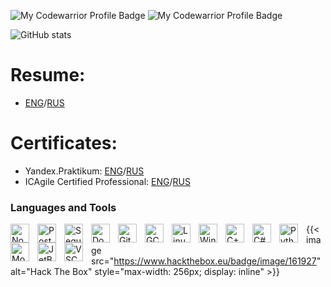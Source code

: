 <!--
**holodnii/holodnii** is a ✨ _special_ ✨ repository because its `README.md` (this file) appears on your GitHub profile.
-->

![My Codewarrior Profile Badge](https://www.codewars.com/users/holodnii/badges/small)
![My Codewarrior Profile Badge](https://www.hackthebox.eu/badge/image/1355405)


![GitHub stats](https://github-readme-stats.vercel.app/api?username=holodnii&show_icons=true&theme=graywhite&hide=issues,contribs)

# Resume:
 - [ENG](https://github.com/holodnii/holodnii/blob/main/resume/Maxim_Kholodilin_-_Backend_Developer.pdf)/[RUS](https://github.com/holodnii/holodnii/blob/main/resume/%D0%A5%D0%BE%D0%BB%D0%BE%D0%B4%D0%B8%D0%BB%D0%B8%D0%BD_%D0%9C%D0%B0%D0%BA%D1%81%D0%B8%D0%BC_%D0%94%D0%BC%D0%B8%D1%82%D1%80%D0%B8%D0%B5%D0%B2%D0%B8%D1%87_%D0%A0%D0%B5%D0%B7%D1%8E%D0%BC%D0%B5.pdf)

# Certificates:
 - Yandex.Praktikum: [ENG](https://github.com/holodnii/holodnii/blob/main/certificates/20212CPP00045.pdf)/[RUS](https://github.com/holodnii/holodnii/blob/main/certificates/20212CPP00045.RU.pdf)
 - ICAgile Certified Professional: [ENG](https://github.com/holodnii/holodnii/blob/main/certificates/ICP-Certification.pdf)/[RUS](https://github.com/holodnii/holodnii/blob/main/certificates/product_lab_agile.pdf)


### Languages and Tools

<img align="left" alt="NodeJs" width="30px" style="padding-right:10px;" src="https://cdn.jsdelivr.net/gh/devicons/devicon/icons/nodejs/nodejs-original.svg"/>
<img align="left" alt="PostgreSQL" width="30px" style="padding-right:10px;" src="https://cdn.jsdelivr.net/gh/devicons/devicon/icons/postgresql/postgresql-original.svg"/>
<img align="left" alt="Sequlize" width="30px" style="padding-right:10px;" src="https://cdn.jsdelivr.net/gh/devicons/devicon/icons/sequelize/sequelize-original.svg"/> 
<img align="left" alt="Docker" width="30px" style="padding-right:10px;" src="https://cdn.jsdelivr.net/gh/devicons/devicon/icons/docker/docker-original-wordmark.svg"/>
<img align="left" alt="GithHub" width="30px" style="padding-right:10px;" src="https://cdn.jsdelivr.net/gh/devicons/devicon/icons/github/github-original.svg"/>
<img align="left" alt="GCP" width="30px" style="padding-right:10px;" src="https://cdn.jsdelivr.net/gh/devicons/devicon/icons/googlecloud/googlecloud-original.svg"/>
<img align="left" alt="Linux" width="30px" style="padding-right:10px;" src="https://cdn.jsdelivr.net/gh/devicons/devicon/icons/linux/linux-original.svg"/>
<img align="left" alt="Windows" width="30px" style="padding-right:10px;" src="https://cdn.jsdelivr.net/gh/devicons/devicon/icons/windows8/windows8-original.svg"/>
<img align="left" alt="C++" width="30px" style="padding-right:10px;" src="https://cdn.jsdelivr.net/gh/devicons/devicon/icons/cplusplus/cplusplus-plain.svg"/>
<img align="left" alt="C#" width="30px" style="padding-right:10px;" src="https://cdn.jsdelivr.net/gh/devicons/devicon/icons/csharp/csharp-original.svg"/>
<img align="left" alt="Python" width="30px" style="padding-right:10px;" src="https://cdn.jsdelivr.net/gh/devicons/devicon/icons/python/python-original.svg"/>
<img align="left" alt="MongoDB" width="30px" style="padding-right:10px;" src="https://cdn.jsdelivr.net/gh/devicons/devicon/icons/mongodb/mongodb-original-wordmark.svg"/>
<img align="left" alt="JetBrains" width="30px" style="padding-right:10px;" src="https://cdn.jsdelivr.net/gh/devicons/devicon/icons/jetbrains/jetbrains-original.svg"/> 
<img align="left" alt="VSC" width="30px" style="padding-right:10px;" src="https://cdn.jsdelivr.net/gh/devicons/devicon/icons/vscode/vscode-original.svg"/> 



{{< image src="https://www.hackthebox.eu/badge/image/161927" alt="Hack The Box" style="max-width: 256px; display: inline" >}}
